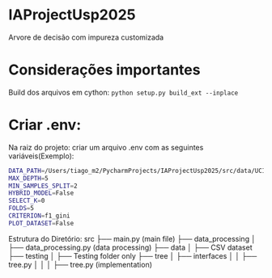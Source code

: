 # IAProjectUsp2025

Arvore de decisão com impureza customizada

# Considerações importantes
Build dos arquivos em cython: `python setup.py build_ext --inplace`

# Criar .env:
Na raiz do projeto: criar um arquivo .env com as seguintes variáveis(Exemplo):

```bash 
DATA_PATH=/Users/tiago_m2/PycharmProjects/IAProjectUsp2025/src/data/UCI_Credit_Card.csv
MAX_DEPTH=5
MIN_SAMPLES_SPLIT=2
HYBRID_MODEL=False
SELECT_K=0
FOLDS=5
CRITERION=f1_gini
PLOT_DATASET=False
```

Estrutura do Diretório:
src
├── main.py (main file)
├── data_processing
│ ├── data_processing.py (data processing)
├── data
│ ├── CSV dataset
├── testing
│ ├── Testing folder only
├── tree
│ ├── interfaces
│ │ ├── tree.py
│ │
│ ├── tree.py (implementation)
